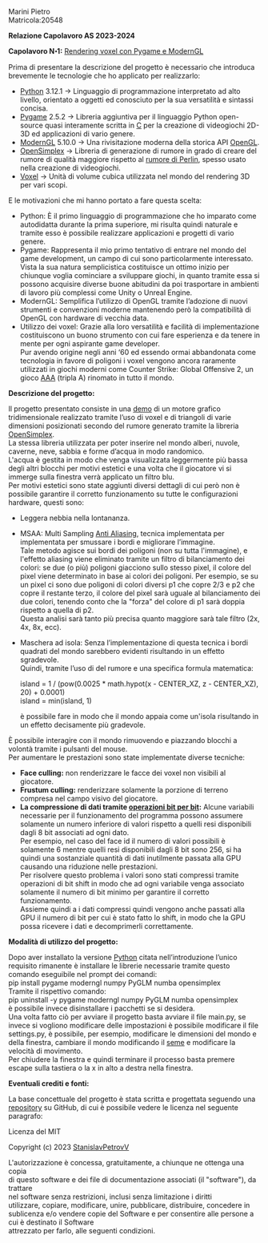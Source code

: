 Marini Pietro  
 Matricola:20548

**Relazione Capolavoro AS 2023-2024**

**Capolavoro N॰1:** [Rendering voxel con Pygame e ModernGL](https://github.com/shogun-ttgl/Capolavoro-N1-AS-2023-2024.git)

Prima di presentare la descrizione del progetto è necessario che introduca brevemente le tecnologie che ho applicato per realizzarlo:

* [Python](https://www.python.org/) 3.12.1 → Linguaggio di programmazione interpretato ad alto livello, orientato a oggetti ed conosciuto per la sua versatilità e sintassi concisa.  
* [Pygame](https://www.pygame.org/wiki/about) 2.5.2 → Libreria aggiuntiva per il linguaggio Python open-source quasi interamente scritta in [C](https://en.wikipedia.org/wiki/C_\(programming_language\)) per la creazione di videogiochi 2D-3D ed applicazioni di vario genere.  
* [ModernGL](https://github.com/moderngl/moderngl) 5.10.0 → Una rivisitazione moderna della storica API [OpenGL](https://www.opengl.org/).  
* [OpenSimplex](https://en.wikipedia.org/wiki/OpenSimplex_noise) → Libreria di generazione di rumore in grado di creare del rumore di qualità maggiore rispetto al [rumore di Perlin](https://it.m.wikipedia.org/wiki/Rumore_di_Perlin), spesso usato nella creazione di videogiochi.  
* [Voxel](https://it.wikipedia.org/wiki/Voxel) → Unità di volume cubica utilizzata nel mondo del rendering 3D per vari scopi.

E le motivazioni che mi hanno portato a fare questa scelta:

* Python: È il primo linguaggio di programmazione che ho imparato come autodidatta durante la prima superiore, mi risulta quindi naturale e tramite esso è possibile realizzare applicazioni e progetti di vario genere.  
* Pygame: Rappresenta il mio primo tentativo di entrare nel mondo del game development, un campo di cui sono particolarmente interessato.  
  Vista la sua natura semplicistica costituisce un ottimo inizio per chiunque voglia cominciare a sviluppare giochi, in quanto tramite essa si possono acquisire diverse buone abitudini da poi trasportare in ambienti di lavoro più complessi come Unity o Unreal Engine.  
* ModernGL: Semplifica l’utilizzo di OpenGL tramite l’adozione di nuovi strumenti e convenzioni moderne mantenendo però la compatibilità di OpenGL con hardware di vecchia data.  
* Utilizzo dei voxel: Grazie alla loro versatilità e facilità di implementazione costituiscono un buono strumento con cui fare esperienza e da tenere in mente per ogni aspirante game developer.  
  Pur avendo origine negli anni ‘60 ed essendo ormai abbandonata come tecnologia in favore di poligoni i voxel vengono ancora raramente utilizzati in giochi moderni come Counter Strike: Global Offensive 2, un gioco [AAA](https://it.wikipedia.org/wiki/AAA_\(videogiochi\)) (tripla A) rinomato in tutto il mondo.


**Descrizione del progetto:** 

Il progetto presentato consiste in una [demo](https://it.wikipedia.org/wiki/Demo#Informatica) di un motore grafico tridimensionale realizzato tramite l’uso di voxel e di triangoli di varie dimensioni posizionati secondo del rumore generato tramite la libreria [OpenSimplex](https://en.wikipedia.org/wiki/OpenSimplex_noise).  
La stessa libreria utilizzata per poter inserire nel mondo alberi, nuvole, caverne, neve, sabbia e forme d’acqua in modo randomico.  
L'acqua è gestita in modo che venga visualizzata leggermente più bassa degli altri blocchi per motivi estetici e una volta che il giocatore vi si immerge sulla finestra verrà applicato un filtro blu.  
Per motivi estetici sono state aggiunti diversi dettagli di cui però non è possibile garantire il corretto funzionamento su tutte le configurazioni hardware, questi sono:

* Leggera nebbia nella lontananza.  
* MSAA: Multi Sampling [Anti Aliasing](https://it.wikipedia.org/wiki/Antialiasing), tecnica implementata per implementata per smussare i bordi e migliorare l’immagine.  
  Tale metodo agisce sui bordi dei poligoni (non su tutta l'immagine), e l'effetto aliasing viene eliminato tramite un filtro di bilanciamento dei colori: se due (o più) poligoni giacciono sullo stesso pixel, il colore del pixel viene determinato in base ai colori dei poligoni. Per esempio, se su un pixel ci sono due poligoni di colori diversi p1 che copre 2/3 e p2 che copre il restante terzo, il colore del pixel sarà uguale al bilanciamento dei due colori, tenendo conto che la "forza" del colore di p1 sarà doppia rispetto a quella di p2.  
  Questa analisi sarà tanto più precisa quanto maggiore sarà tale filtro (2x, 4x, 8x, ecc).  
* Maschera ad isola: Senza l’implementazione di questa tecnica i bordi quadrati del mondo sarebbero evidenti risultando in un effetto sgradevole.  
  Quindi, tramite l’uso di del rumore e una specifica formula matematica:

    
  island \= 1 / (pow(0.0025 \* math.hypot(x \- CENTER\_XZ, z \- CENTER\_XZ), 20) \+ 0.0001)  
  island \= min(island, 1)

    
  è possibile fare in modo che il mondo appaia come un'isola risultando in un effetto decisamente più gradevole.

È possibile interagire con il mondo rimuovendo e piazzando blocchi a volontà tramite i pulsanti del mouse.  
Per aumentare le prestazioni sono state implementate diverse tecniche:

* **Face culling:** non renderizzare le facce dei voxel non visibili al giocatore.  
* **Frustum culling:** renderizzare solamente la porzione di terreno compresa nel campo visivo del giocatore.  
* **La compressione di dati tramite [operazioni bit per bit](https://it.wikipedia.org/wiki/Operazione_bit_a_bit):** Alcune variabili necessarie per il funzionamento del programma possono assumere solamente un numero inferiore di valori rispetto a quelli resi disponibili dagli 8 bit associati ad ogni dato.  
  Per esempio, nel caso del face id il numero di valori possibili è solamente 6 mentre quelli resi disponibili dagli 8 bit sono 256, si ha quindi una sostanziale quantità di dati inutilmente passata alla GPU causando una riduzione nelle prestazioni.  
  Per risolvere questo problema i valori sono stati compressi tramite operazioni di bit shift in modo che ad ogni variabile venga associato solamente il numero di bit minimo per garantire il corretto funzionamento.  
  Assieme quindi a i dati compressi quindi vengono anche passati alla GPU il numero di bit per cui è stato fatto lo shift, in modo che la GPU possa ricevere i dati e decomprimerli correttamente.

**Modalità di utilizzo del progetto:**

Dopo aver installato la versione [Python](https://www.python.org/downloads/release/python-3121/) citata nell’introduzione l’unico requisito rimanente è installare le librerie necessarie tramite questo comando eseguibile nel prompt dei comandi:  
	pip install pygame moderngl numpy PyGLM numba opensimplex  
Tramite il rispettivo comando:   
	pip uninstall \-y pygame moderngl numpy PyGLM numba opensimplex  
è possibile invece disinstallare i pacchetti se si desidera.  
Una volta fatto ciò per avviare il progetto basta avviare il file main.py, se invece si vogliono modificare delle impostazioni è possibile modificare il file settings.py, è possibile, per esempio, modificare le dimensioni del mondo e della finestra, cambiare il mondo modificando il [seme](https://it.wikipedia.org/wiki/Numeri_pseudo-casuali) e modificare la velocità di movimento.  
Per chiudere la finestra e quindi terminare il processo basta premere escape sulla tastiera o la x in alto a destra nella finestra.

**Eventuali crediti e fonti:**

La base concettuale del progetto è stata scritta e progettata seguendo una [repository](https://it.wikipedia.org/wiki/Repository) su GitHub, di cui è possibile vedere le licenza nel seguente paragrafo:

Licenza del MIT

Copyright (c) 2023 [StanislavPetrovV](https://github.com/StanislavPetrovV)

L'autorizzazione è concessa, gratuitamente, a chiunque ne ottenga una copia  
di questo software e dei file di documentazione associati (il "software"), da trattare  
nel software senza restrizioni, inclusi senza limitazione i diritti  
utilizzare, copiare, modificare, unire, pubblicare, distribuire, concedere in sublicenza e/o vendere copie del Software e per consentire alle persone a cui è destinato il Software  
attrezzato per farlo, alle seguenti condizioni.

